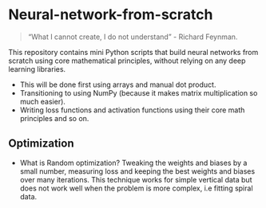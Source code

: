 # Neural-network-from-scratch

> “What I cannot create, I do not understand” - Richard Feynman.

This repository contains mini Python scripts that build neural networks from scratch using core mathematical principles, without relying on any deep learning libraries.
- This will be done first using arrays and manual dot product.
- Transitioning to using NumPy (because it makes matrix multiplication so much easier).
- Writing loss functions and activation functions using their core math principles and so on.

## Optimization

- What is Random optimization? Tweaking the weights and biases by a small number, measuring loss and keeping the best weights and biases over many iterations. This technique works for simple vertical data but does not work well when the problem is more complex, i.e fitting spiral data.
